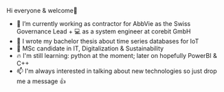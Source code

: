 Hi everyone & welcome👋
- 💊 I’m currently working as contractor for AbbVie as the Swiss Governance Lead + 💻 as a system engineer at corebit GmbH
- 📝 I wrote my bachelor thesis about time series databases for IoT
- 🌱 MSc candidate in IT, Digitalization & Sustainability
- 🔥 I'm still learning: python at the moment; later on hopefully PowerBI & C++
- 📫 I'm always interested in talking about new technologies so just drop me a message 👍
